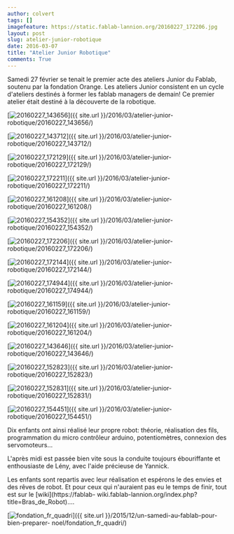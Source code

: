 ```yaml
---
author: colvert
tags: []
imagefeature: https://static.fablab-lannion.org/20160227_172206.jpg
layout: post
slug: atelier-junior-robotique
date: 2016-03-07
title: "Atelier Junior Robotique"
comments: True
---
```

Samedi 27 février se tenait le premier acte des ateliers Junior du Fablab,
soutenu par la fondation Orange. Les ateliers Junior consistent en un cycle
d'ateliers destinés à former les fablab managers de demain! Ce premier atelier
était destiné à la découverte de la robotique.

[![20160227_143656](https://static.fablab-lannion.org/20160227_143656-150x150.jpg)]({{ site.url }}/2016/03/atelier-junior-robotique/20160227_143656/)

[![20160227_143712](https://static.fablab-lannion.org/20160227_143712-150x150.jpg)]({{ site.url }}/2016/03/atelier-junior-robotique/20160227_143712/)

[![20160227_172129](https://static.fablab-lannion.org/20160227_172129-150x150.jpg)]({{ site.url }}/2016/03/atelier-junior-robotique/20160227_172129/)

  

[![20160227_172211](https://static.fablab-lannion.org/20160227_172211-150x150.jpg)]({{ site.url }}/2016/03/atelier-junior-robotique/20160227_172211/)

[![20160227_161208](https://static.fablab-lannion.org/20160227_161208-150x150.jpg)]({{ site.url }}/2016/03/atelier-junior-robotique/20160227_161208/)

[![20160227_154352](https://static.fablab-lannion.org/20160227_154352-150x150.jpg)]({{ site.url }}/2016/03/atelier-junior-robotique/20160227_154352/)

  

[![20160227_172206](https://static.fablab-lannion.org/20160227_172206-150x150.jpg)]({{ site.url }}/2016/03/atelier-junior-robotique/20160227_172206/)

[![20160227_172144](https://static.fablab-lannion.org/20160227_172144-150x150.jpg)]({{ site.url }}/2016/03/atelier-junior-robotique/20160227_172144/)

[![20160227_174944](https://static.fablab-lannion.org/20160227_174944-150x150.jpg)]({{ site.url }}/2016/03/atelier-junior-robotique/20160227_174944/)

  

[![20160227_161159](https://static.fablab-lannion.org/20160227_161159-150x150.jpg)]({{ site.url }}/2016/03/atelier-junior-robotique/20160227_161159/)

[![20160227_161204](https://static.fablab-lannion.org/20160227_161204-150x150.jpg)]({{ site.url }}/2016/03/atelier-junior-robotique/20160227_161204/)

[![20160227_143646](https://static.fablab-lannion.org/20160227_143646-150x150.jpg)]({{ site.url }}/2016/03/atelier-junior-robotique/20160227_143646/)

  

[![20160227_152823](https://static.fablab-lannion.org/20160227_152823-150x150.jpg)]({{ site.url }}/2016/03/atelier-junior-robotique/20160227_152823/)

[![20160227_152831](https://static.fablab-lannion.org/20160227_152831-150x150.jpg)]({{ site.url }}/2016/03/atelier-junior-robotique/20160227_152831/)

[![20160227_154451](https://static.fablab-lannion.org/20160227_154451-150x150.jpg)]({{ site.url }}/2016/03/atelier-junior-robotique/20160227_154451/)

  

Dix enfants ont ainsi réalisé leur propre robot: théorie, réalisation des
fils, programmation du micro contrôleur arduino, potentiomètres, connexion des
servomoteurs…

L'après midi est passée bien vite sous la conduite toujours ébouriffante et
enthousiaste de Lény, avec l'aide précieuse de Yannick.

Les enfants sont repartis avec leur réalisation et espérons le des envies et
des rêves de robot. Et pour ceux qui n'auraient pas eu le temps de finir, tout
est sur le [wiki](https://fablab-
wiki.fablab-lannion.org/index.php?title=Bras_de_Robot)….

[![fondation_fr_quadri](https://static.fablab-lannion.org/fondation_fr_quadri.jpg)]({{ site.url }}/2015/12/un-samedi-au-fablab-pour-bien-preparer-
noel/fondation_fr_quadri/)








